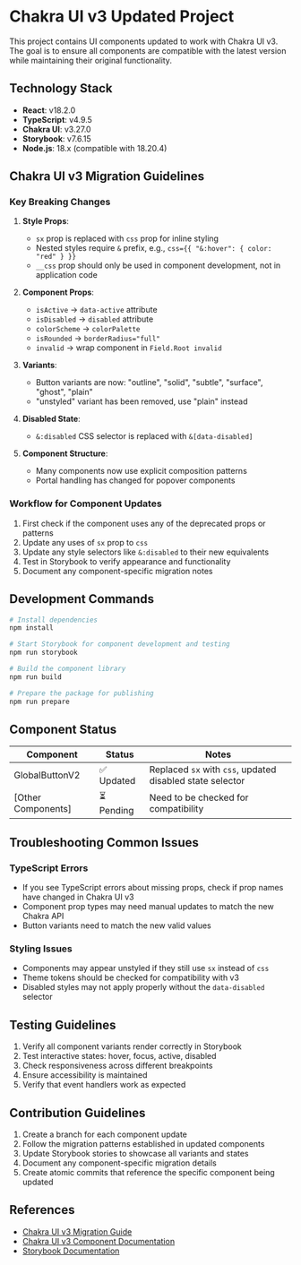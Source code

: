 # Chakra UI v3 Updated Project

This project contains UI components updated to work with Chakra UI v3. The goal is to ensure all components are compatible with the latest version while maintaining their original functionality.

## Technology Stack

- **React**: v18.2.0
- **TypeScript**: v4.9.5
- **Chakra UI**: v3.27.0
- **Storybook**: v7.6.15
- **Node.js**: 18.x (compatible with 18.20.4)

## Chakra UI v3 Migration Guidelines

### Key Breaking Changes

1. **Style Props**:
   - `sx` prop is replaced with `css` prop for inline styling
   - Nested styles require `&` prefix, e.g., `css={{ "&:hover": { color: "red" } }}`
   - `__css` prop should only be used in component development, not in application code

2. **Component Props**:
   - `isActive` → `data-active` attribute
   - `isDisabled` → `disabled` attribute
   - `colorScheme` → `colorPalette`
   - `isRounded` → `borderRadius="full"`
   - `invalid` → wrap component in `Field.Root invalid`

3. **Variants**:
   - Button variants are now: "outline", "solid", "subtle", "surface", "ghost", "plain"
   - "unstyled" variant has been removed, use "plain" instead

4. **Disabled State**:
   - `&:disabled` CSS selector is replaced with `&[data-disabled]`

5. **Component Structure**:
   - Many components now use explicit composition patterns
   - Portal handling has changed for popover components

### Workflow for Component Updates

1. First check if the component uses any of the deprecated props or patterns
2. Update any uses of `sx` prop to `css`
3. Update any style selectors like `&:disabled` to their new equivalents
4. Test in Storybook to verify appearance and functionality
5. Document any component-specific migration notes

## Development Commands

```bash
# Install dependencies
npm install

# Start Storybook for component development and testing
npm run storybook

# Build the component library
npm run build

# Prepare the package for publishing
npm run prepare
```

## Component Status

| Component | Status | Notes |
|-----------|--------|-------|
| GlobalButtonV2 | ✅ Updated | Replaced `sx` with `css`, updated disabled state selector |
| [Other Components] | ⏳ Pending | Need to be checked for compatibility |

## Troubleshooting Common Issues

### TypeScript Errors

- If you see TypeScript errors about missing props, check if prop names have changed in Chakra UI v3
- Component prop types may need manual updates to match the new Chakra API
- Button variants need to match the new valid values

### Styling Issues

- Components may appear unstyled if they still use `sx` instead of `css`
- Theme tokens should be checked for compatibility with v3
- Disabled styles may not apply properly without the `data-disabled` selector

## Testing Guidelines

1. Verify all component variants render correctly in Storybook
2. Test interactive states: hover, focus, active, disabled
3. Check responsiveness across different breakpoints
4. Ensure accessibility is maintained
5. Verify that event handlers work as expected

## Contribution Guidelines

1. Create a branch for each component update
2. Follow the migration patterns established in updated components
3. Update Storybook stories to showcase all variants and states
4. Document any component-specific migration details
5. Create atomic commits that reference the specific component being updated

## References

- [Chakra UI v3 Migration Guide](https://www.chakra-ui.com/docs/get-started/migration)
- [Chakra UI v3 Component Documentation](https://www.chakra-ui.com/docs/components)
- [Storybook Documentation](https://storybook.js.org/docs/react/get-started/introduction)